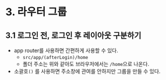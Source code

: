 # 3. 라우터 그룹
## 3.1 로그인 전, 로그인 후 레이아웃 구분하기
- app router를 사용하면 간편하게 사용할 수 있다.
	- `src/app/(afterLogin)/home`
	- 폴더 주소는 위와 같아도 브라우저에서는 `/home`으로 나온다.
- 소괄호`()` 를 사용하면 주소창에 관여를 안하지만 그룹을 만들 수 있다.
